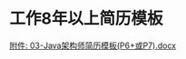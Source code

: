 # 工作8年以上简历模板

[附件: 03-Java架构师简历模板(P6+或P7).docx](./attachments/ALx1x20-3kOymLEU/03-Java架构师简历模板(P6+或P7).docx)

